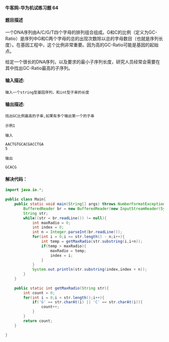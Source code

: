 #### 牛客网-华为机试练习题 64

#### 题目描述

一个DNA序列由A/C/G/T四个字母的排列组合组成。G和C的比例（定义为GC-Ratio）是序列中G和C两个字母的总的出现次数除以总的字母数目（也就是序列长度）。在基因工程中，这个比例非常重要。因为高的GC-Ratio可能是基因的起始点。

给定一个很长的DNA序列，以及要求的最小子序列长度，研究人员经常会需要在其中找出GC-Ratio最高的子序列。


#### 输入描述:

```
输入一个string型基因序列，和int型子串的长度
```

#### 输出描述:

```
找出GC比例最高的子串,如果有多个输出第一个的子串

示例1

输入

AACTGTGCACGACCTGA
5

输出

GCACG
```

#### 解决代码：

```java
import java.io.*;
 
public class Main{
    public static void main(String[] args) throws NumberFormatException, IOException{
        BufferedReader br = new BufferedReader(new InputStreamReader(System.in));
        String str;
        while((str = br.readLine()) != null){
            int maxRadio = 0;
            int index = 0;
            int n = Integer.parseInt(br.readLine());
            for(int i = 0;i <= str.length() - n;i++){
                int temp = getMaxRadio(str.substring(i,i+n));
                if(temp > maxRadio){
                    maxRadio = temp;
                    index = i;
                }
            }
            System.out.println(str.substring(index,index + n));
        }
    }
     
    public static int getMaxRadio(String str){
        int count = 0;
        for(int i = 0;i < str.length();i++){
            if('G' == str.charAt(i) || 'C' == str.charAt(i)){
                count++;
            }
        }
        return count;
    }
     
}


```

